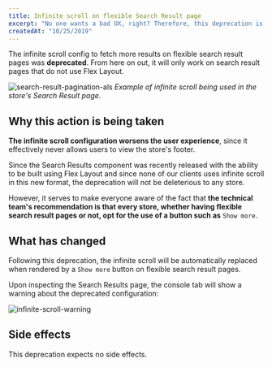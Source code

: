 ```yaml
---
title: Infinite scroll on flexible Search Result page
excerpt: "No one wants a bad UX, right? Therefore, this deprecation is already deployed and you'll now understand why."
createdAt: "10/25/2019"
---
```


The infinite scroll config to fetch more results on flexible search result pages was **deprecated**. From here on out, it will only work on search result pages that do not use Flex Layout. 

![search-result-pagination-als](https://user-images.githubusercontent.com/52087100/66756478-7ea4fb00-ee70-11e9-8ba3-305f8e3bac83.gif)
_Example of infinite scroll being used in the store's Search Result page._

## Why this action is being taken

**The infinite scroll configuration worsens the user experience**, since it effectively never allows users to view the store's footer. 

Since the Search Results component was recently released with the ability to be built using Flex Layout and since none of our clients uses infinite scroll in this new format, the deprecation will not be deleterious to any store. 

However, it serves to make everyone aware of the fact that **the technical team's recommendation is that every store, whether having flexible search result pages or not, opt for the use of a button such as** `Show more`.
  
## What has changed

Following this deprecation, the infinite scroll will be automatically replaced when rendered by a `Show more` button on flexible search result pages. 

Upon inspecting the Search Results page, the console tab will show a warning about the deprecated configuration:

![infinite-scroll-warning](https://user-images.githubusercontent.com/52087100/67563877-05bb6400-f6f8-11e9-9804-e3b39d23cb5f.png)

## Side effects 

This deprecation expects no side effects.
